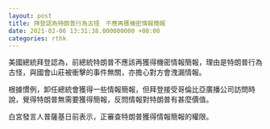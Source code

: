 ```yaml
---
layout: post
title: 拜登認為特朗普行為古怪　不應再獲機密情報簡報
date: 2021-02-06 13:31:38.000000000 +08:00
categories: rthk
---
```


美國總統拜登認為，前總統特朗普不應該再獲得機密情報簡報，理由是特朗普行為古怪，與國會山莊被衝擊的事件無關，亦擔心對方會洩漏情報。

根據慣例，卸任總統會獲得一些情報簡報，但拜登接受哥倫比亞廣播公司訪問時說，覺得特朗普無需要獲得簡報，反問情報對特朗普有甚麼價值。

白宮發言人普薩基日前表示，正審查特朗普獲得情報簡報的權限。

